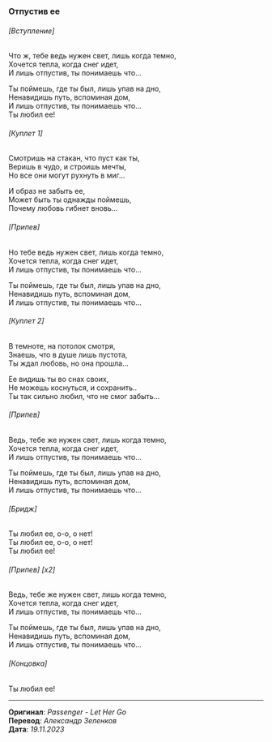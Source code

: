 ### Отпустив ее

###### [Вступление]

Что ж, тебе ведь нужен свет, лишь когда темно, \
Хочется тепла, когда снег идет, \
И лишь отпустив, ты понимаешь что...

Ты поймешь, где ты был, лишь упав на дно, \
Ненавидишь путь, вспоминая дом, \
И лишь отпустив, ты понимаешь что... \
Ты любил ее!

###### [Куплет 1]

Смотришь на стакан, что пуст как ты, \
Веришь в чудо, и строишь мечты, \
Но все они могут рухнуть в миг...

И образ не забыть ее, \
Может быть ты однажды поймешь, \
Почему любовь гибнет вновь...

###### [Припев]

Но тебе ведь нужен свет, лишь когда темно, \
Хочется тепла, когда снег идет, \
И лишь отпустив, ты понимаешь что...

Ты поймешь, где ты был, лишь упав на дно, \
Ненавидишь путь, вспоминая дом, \
И лишь отпустив, ты понимаешь что...

###### [Куплет 2]

В темноте, на потолок смотря, \
Знаешь, что в душе лишь пустота, \
Ты ждал любовь, но она прошла...

Ее видишь ты во снах своих, \
Не можешь коснуться, и сохранить.. \
Ты так сильно любил, что не смог забыть...

###### [Припев]

Ведь, тебе же нужен свет, лишь когда темно, \
Хочется тепла, когда снег идет, \
И лишь отпустив, ты понимаешь что...

Ты поймешь, где ты был, лишь упав на дно, \
Ненавидишь путь, вспоминая дом, \
И лишь отпустив, ты понимаешь что...

###### [Бридж]

Ты любил ее, о-о, о нет! \
Ты любил ее, о-о, о нет! \
Ты любил ее!

###### [Припев] [x2]

Ведь, тебе же нужен свет, лишь когда темно, \
Хочется тепла, когда снег идет, \
И лишь отпустив, ты понимаешь что...

Ты поймешь, где ты был, лишь упав на дно, \
Ненавидишь путь, вспоминая дом, \
И лишь отпустив, ты понимаешь что...

###### [Концовка]

Ты любил ее!

---

**Оригинал**: _Passenger - Let Her Go_ \
**Перевод**: _Александр Зеленков_ \
**Дата**: _19.11.2023_
